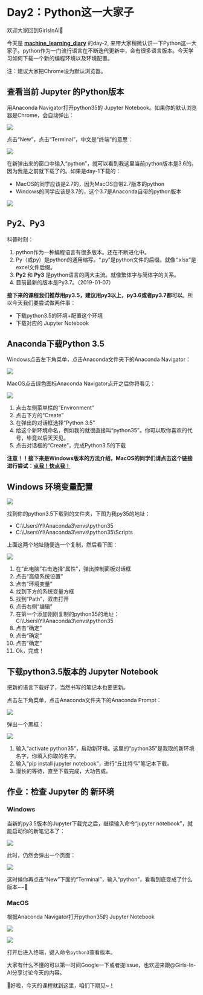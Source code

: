 # Day2：Python这一大家子

欢迎大家回到GirlsInAI👏

今天是 [**machine_learning_diary**](https://github.com/YZHANG1270/Girls-In-AI/tree/master/machine_learning_diary) 的day-2, 来带大家稍微认识一下Python这一大家子。python作为一门流行语言在不断迭代更新中，会有很多语言版本。今天学习如何下载一个新的编程环境以及环境配置。

注：建议大家把Chrome设为默认浏览器。



## 查看当前 Jupyter 的Python版本

用Anaconda Navigator打开python35的 Jupyter Notebook。如果你的默认浏览器是Chrome，会自动弹出：

![](https://github.com/YZHANG1270/Girls-In-AI/blob/master/others/pics/ml_day1/006.png?raw=true)

点击“New”，点击“Terminal”，中文是“终端”的意思：

![](https://github.com/YZHANG1270/Girls-In-AI/blob/master/others/pics/ml_day2/004.jpg?raw=true)

在新弹出来的窗口中输入“python”，就可以看到我这里当前python版本是3.6的。因为我是之前就下载了的。如果是day-1下载的：

- MacOS的同学应该是2.7的，因为MacOS自带2.7版本的python
- Windows的同学应该是3.7的，这个3.7是Anaconda自带的python版本

![](https://github.com/YZHANG1270/Girls-In-AI/blob/master/others/pics/ml_day2/007.png?raw=true)





## Py2、Py3

科普时刻：

1. python作为一种编程语言有很多版本。还在不断进化中。
2. Py（或py）是python的通用缩写。“.py”是python文件的后缀。就像“.xlsx”是excel文件后缀。
3. **Py2** 和 **Py3** 是python语言的两大主流。就像繁体字与简体字的关系。
4. 目前最新的版本是Py3.7。（2019-01-07）

**接下来的课程我们推荐用py3.5，建议用py3以上，py3.6或者py3.7都可以**。所以今天我们要尝试做两件事：

- 下载python3.5的环境+配置这个环境
- 下载对应的 Jupyter Notebook



## Anaconda下载Python 3.5

Windows点击左下角菜单，点击Anaconda文件夹下的Anaconda Navigator：

![](https://github.com/YZHANG1270/Girls-In-AI/blob/master/others/pics/ml_day2/001.jpg?raw=true)

MacOS点击绿色图标Anaconda Navigator点开之后你将看见：

![](https://github.com/YZHANG1270/Girls-In-AI/blob/master/others/pics/ml_day2/001.png?raw=true)

1. 点击左侧菜单栏的“Environment”
2. 点击下方的“Create”
3. 在弹出的对话框选择“Python 3.5”
4. 给这个新环境命名，例如我的就很直接叫“python35”。你可以取你喜欢的代号，毕竟以后天天见。
5. 点击对话框的“Create”，完成Python3.5的下载



**注意！！接下来是Windows版本的方法介绍，MacOS的同学们请点击这个链接进行尝试：[点我！快点我！](https://github.com/YZHANG1270/Girls-In-AI/blob/master/machine_learning_diary/day-2/Python_for_MAC.md)**



## Windows 环境变量配置

![](https://github.com/YZHANG1270/Girls-In-AI/blob/master/others/pics/ml_day2/002.png?raw=true)

找到你的python3.5下载到的文件夹，下图为我py35的地址：

- C:\Users\Yi\Anaconda3\envs\python35
- C:\Users\Yi\Anaconda3\envs\python35\Scripts

上面这两个地址随便选一个复制，然后看下图：



![](https://github.com/YZHANG1270/Girls-In-AI/blob/master/others/pics/ml_day2/003.png?raw=true)

1. 在“此电脑”右击选择“属性”，弹出控制面板对话框
2. 点击“高级系统设置”
3. 点击“环境变量”
4. 找到下方的系统变量方框
5. 找到“Path”，双击打开
6. 点击右侧“编辑”
7. 在第一个添加刚刚复制的python35的地址：C:\Users\Yi\Anaconda3\envs\python35
8. 点击“确定”
9. 点击“确定”
10. 点击“确定”
11. Ok，完成！



## 下载python3.5版本的 Jupyter Notebook

把新的语言下载好了，当然书写的笔记本也要更新。

点击左下角菜单，点击Anaconda文件夹下的Anaconda Prompt：

![](https://github.com/YZHANG1270/Girls-In-AI/blob/master/others/pics/ml_day2/002.jpg?raw=true)

弹出一个黑框：

![](https://github.com/YZHANG1270/Girls-In-AI/blob/master/others/pics/ml_day2/006.png?raw=true)

1. 输入“activate python35”，启动新环境。这里的“python35”是我取的新环境名字，你填入你取的名字。
2. 输入“pip install jupyter notebook”，进行“丘比特💘”笔记本下载。
3. 漫长的等待，直至下载完成，大功告成。





## 作业：检查 Jupyter 的 新环境

### Windows

当新的py3.5版本的Jupyter下载完之后，继续输入命令“jupyter notebook”，就能启动你的新笔记本了：

![](https://github.com/YZHANG1270/Girls-In-AI/blob/master/others/pics/ml_day2/008.png?raw=true)

此时，仍然会弹出一个页面：

![](https://github.com/YZHANG1270/Girls-In-AI/blob/master/others/pics/ml_day1/006.png?raw=true)

这时候你再点击“New”下面的“Terminal”，输入“python”，看看到底变成了什么版本~~🙌



### MacOS

根据Anaconda Navigator打开python35的 Jupyter Notebook

![](https://github.com/YZHANG1270/Girls-In-AI/raw/master/others/pics/ml_day1/010.jpg?raw=true)

![](https://github.com/YZHANG1270/Girls-In-AI/blob/master/others/pics/ml_day1/006.png?raw=true)

打开后进入终端，键入命令```python3```查看版本。

大家有什么不懂的可以第一时间Google一下或者提issue，也欢迎来跟@Girls-In-AI分享讨论今天的内容。

👩好啦，今天的课程就到这里，咱们下期见~！
